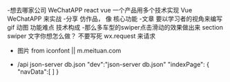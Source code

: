 -想去哪家公司
  WeChatAPP react vue
  一个产品用多个技术实现
    Vue WeChatAPP 来实战
  -分享
    仿作品， 像 核心功能
  -文章
    要以学习者的视角来编写
    gif 动图
    功能难点
    技术构成
-那么多车型的swiper点击滑动的效果做出来 
  section 
    swiper 文字你想怎么做？ 不要写死 
    wx.request 来请求 
- 图片 from iconfont || m.meituan.com

- /api 
  json-server db.json
  "dev":"json-server db.json"
  "indexPage": {
    "navData":[ ]
  }
